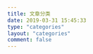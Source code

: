 ```yaml
---
title: 文章分类
date: 2019-03-31 15:45:33
type: "categories"
layout: "categories"
comment: false
---
```

